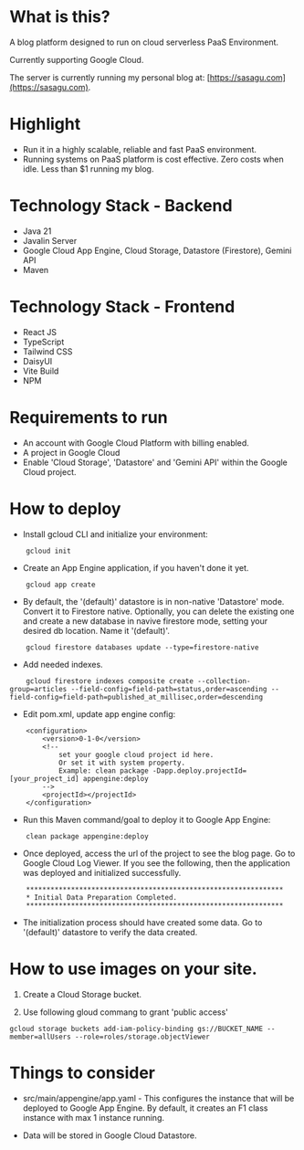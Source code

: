 # What is this?

A blog platform designed to run on cloud serverless PaaS Environment.

Currently supporting Google Cloud.

The server is currently running my personal blog at: [https://sasagu.com](https://sasagu.com).

# Highlight

- Run it in a highly scalable, reliable and fast PaaS environment.
- Running systems on PaaS platform is cost effective. Zero costs when idle. Less than $1 running my blog.

# Technology Stack - Backend

- Java 21
- Javalin Server
- Google Cloud App Engine, Cloud Storage, Datastore (Firestore), Gemini API 
- Maven

# Technology Stack - Frontend

- React JS
- TypeScript
- Tailwind CSS
- DaisyUI
- Vite Build
- NPM

# Requirements to run

- An account with Google Cloud Platform with billing enabled.
- A project in Google Cloud
- Enable 'Cloud Storage', 'Datastore' and 'Gemini API' within the Google Cloud project.

# How to deploy

- Install gcloud CLI and initialize your environment:

```
	gcloud init
```

- Create an App Engine application, if you haven't done it yet.

```
	gcloud app create
```

- By default, the '(default)' datastore is in non-native 'Datastore' mode. Convert it to Firestore native. 
Optionally, you can delete the existing one and create a new database in navive firestore mode, setting your
desired db location. 
Name it '(default)'.

```
	gcloud firestore databases update --type=firestore-native
```

- Add needed indexes.

```
	gcloud firestore indexes composite create --collection-group=articles --field-config=field-path=status,order=ascending --field-config=field-path=published_at_millisec,order=descending
```


- Edit pom.xml, update app engine config:
	
```
	<configuration>
		<version>0-1-0</version>
		<!-- 
			set your google cloud project id here.
			Or set it with system property.
			Example: clean package -Dapp.deploy.projectId=[your_project_id] appengine:deploy
		-->
		<projectId></projectId>
	</configuration>	
```

- Run this Maven command/goal to deploy it to Google App Engine: 	

```
	clean package appengine:deploy
```
	
- Once deployed, access the url of the project to see the blog page. Go to Google Cloud Log Viewer. If you see the following, 
then the application was deployed and initialized successfully.

```
	***************************************************************
	* Initial Data Preparation Completed.
	***************************************************************
```

- The initialization process should have created some data. Go to '(default)' datastore to verify the data created.

# How to use images on your site.

1. Create a Cloud Storage bucket.

2. Use following gloud commang to grant 'public access'

```
gcloud storage buckets add-iam-policy-binding gs://BUCKET_NAME --member=allUsers --role=roles/storage.objectViewer
```
	
# Things to consider

- src/main/appengine/app.yaml - This configures the instance that will be deployed to Google App Engine. 
By default, it creates an F1 class instance with max 1 instance running.

- Data will be stored in Google Cloud Datastore. 


